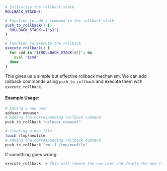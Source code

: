 ```bash
# Initialize the rollback stack
ROLLBACK_STACK=()

# Function to add a command to the rollback stack
push_to_rollback() {
  ROLLBACK_STACK+=("$1")
}

# Function to execute the rollback
execute_rollback() {
  for cmd in "${ROLLBACK_STACK[@]}"; do
    eval "$cmd"
  done
}
```

This gives us a simple but effective rollback mechanism. We can add rollback commands using `push_to_rollback` and execute them with `execute_rollback`.

#### Example Usage:

```bash
# Adding a new user
adduser newuser
# Adding the corresponding rollback command
push_to_rollback "deluser newuser"

# Creating a new file
touch /tmp/newfile
# Adding the corresponding rollback command
push_to_rollback "rm -f /tmp/newfile"
```

If something goes wrong:

```bash
execute_rollback  # This will remove the new user and delete the new file
```
